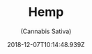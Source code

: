 ---
region: en
date: 2018-12-07T10:14:48.939Z
title: 'Hemp'
subtitle: '(Cannabis Sativa)'
opening: ''
closing: ''
image: /images/1200x675/IMG_20170906-cu.jpg
description: 'Growing hemp means rediscovering ancient seeds – which are nurtured by, and bound to, a distinctive piece of land and soil. Hemp tells a different story of farming: a story of daily care, respect and resource preservation.'
weight: 2
---